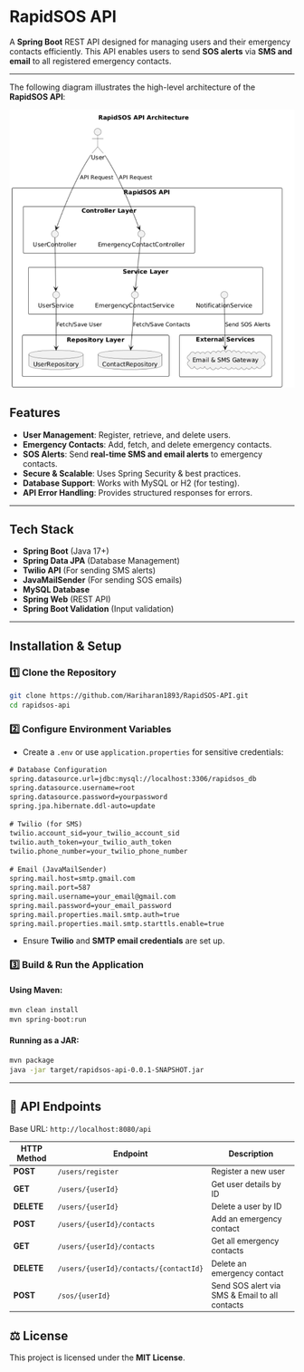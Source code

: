 # RapidSOS API

A **Spring Boot** REST API designed for managing users and their emergency contacts efficiently. This API enables users to send **SOS alerts** via **SMS and email** to all registered emergency contacts.

---

The following diagram illustrates the high-level architecture of the **RapidSOS API**:

![RapidSOS Architecture](image/architecture.png)

## Features
- **User Management**: Register, retrieve, and delete users.
- **Emergency Contacts**: Add, fetch, and delete emergency contacts.
- **SOS Alerts**: Send **real-time SMS and email alerts** to emergency contacts.
- **Secure & Scalable**: Uses Spring Security & best practices.
- **Database Support**: Works with MySQL or H2 (for testing).
- **API Error Handling**: Provides structured responses for errors.

---

## Tech Stack
- **Spring Boot** (Java 17+)
- **Spring Data JPA** (Database Management)
- **Twilio API** (For sending SMS alerts)
- **JavaMailSender** (For sending SOS emails)
- **MySQL Database**
- **Spring Web** (REST API)
- **Spring Boot Validation** (Input validation)

---

## Installation & Setup

### 1️⃣ Clone the Repository
```sh
git clone https://github.com/Hariharan1893/RapidSOS-API.git
cd rapidsos-api
```

### 2️⃣ Configure Environment Variables
- Create a `.env` or use `application.properties` for sensitive credentials:
```properties
# Database Configuration
spring.datasource.url=jdbc:mysql://localhost:3306/rapidsos_db
spring.datasource.username=root
spring.datasource.password=yourpassword
spring.jpa.hibernate.ddl-auto=update

# Twilio (for SMS)
twilio.account_sid=your_twilio_account_sid
twilio.auth_token=your_twilio_auth_token
twilio.phone_number=your_twilio_phone_number

# Email (JavaMailSender)
spring.mail.host=smtp.gmail.com
spring.mail.port=587
spring.mail.username=your_email@gmail.com
spring.mail.password=your_email_password
spring.mail.properties.mail.smtp.auth=true
spring.mail.properties.mail.smtp.starttls.enable=true
```
- Ensure **Twilio** and **SMTP email credentials** are set up.

### 3️⃣ Build & Run the Application
#### Using Maven:
```sh
mvn clean install
mvn spring-boot:run
```
#### Running as a JAR:
```sh
mvn package
java -jar target/rapidsos-api-0.0.1-SNAPSHOT.jar
```

---

## 📡 API Endpoints
Base URL: `http://localhost:8080/api`

| HTTP Method | Endpoint | Description |
|------------|-----------------------------|----------------------------------------------|
| **POST**   | `/users/register`           | Register a new user                         |
| **GET**    | `/users/{userId}`           | Get user details by ID                      |
| **DELETE** | `/users/{userId}`           | Delete a user by ID                         |
| **POST**   | `/users/{userId}/contacts`  | Add an emergency contact                    |
| **GET**    | `/users/{userId}/contacts`  | Get all emergency contacts                  |
| **DELETE** | `/users/{userId}/contacts/{contactId}` | Delete an emergency contact |
| **POST**   | `/sos/{userId}`       | Send SOS alert via SMS & Email to all contacts |

## ⚖ License
This project is licensed under the **MIT License**.


